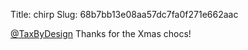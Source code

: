 Title: chirp
Slug: 68b7bb13e08aa57dc7fa0f271e662aac

<a href="http://twitter.com/TaxByDesign">@TaxByDesign</a> Thanks for the Xmas chocs!
